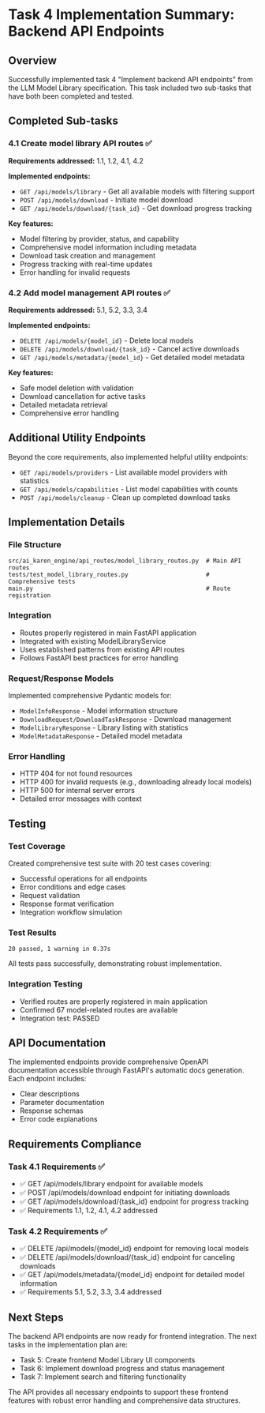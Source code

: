 # Task 4 Implementation Summary: Backend API Endpoints

## Overview
Successfully implemented task 4 "Implement backend API endpoints" from the LLM Model Library specification. This task included two sub-tasks that have both been completed and tested.

## Completed Sub-tasks

### 4.1 Create model library API routes ✅
**Requirements addressed:** 1.1, 1.2, 4.1, 4.2

**Implemented endpoints:**
- `GET /api/models/library` - Get all available models with filtering support
- `POST /api/models/download` - Initiate model download
- `GET /api/models/download/{task_id}` - Get download progress tracking

**Key features:**
- Model filtering by provider, status, and capability
- Comprehensive model information including metadata
- Download task creation and management
- Progress tracking with real-time updates
- Error handling for invalid requests

### 4.2 Add model management API routes ✅
**Requirements addressed:** 5.1, 5.2, 3.3, 3.4

**Implemented endpoints:**
- `DELETE /api/models/{model_id}` - Delete local models
- `DELETE /api/models/download/{task_id}` - Cancel active downloads
- `GET /api/models/metadata/{model_id}` - Get detailed model metadata

**Key features:**
- Safe model deletion with validation
- Download cancellation for active tasks
- Detailed metadata retrieval
- Comprehensive error handling

## Additional Utility Endpoints

Beyond the core requirements, also implemented helpful utility endpoints:

- `GET /api/models/providers` - List available model providers with statistics
- `GET /api/models/capabilities` - List model capabilities with counts
- `POST /api/models/cleanup` - Clean up completed download tasks

## Implementation Details

### File Structure
```
src/ai_karen_engine/api_routes/model_library_routes.py  # Main API routes
tests/test_model_library_routes.py                      # Comprehensive tests
main.py                                                 # Route registration
```

### Integration
- Routes properly registered in main FastAPI application
- Integrated with existing ModelLibraryService
- Uses established patterns from existing API routes
- Follows FastAPI best practices for error handling

### Request/Response Models
Implemented comprehensive Pydantic models for:
- `ModelInfoResponse` - Model information structure
- `DownloadRequest/DownloadTaskResponse` - Download management
- `ModelLibraryResponse` - Library listing with statistics
- `ModelMetadataResponse` - Detailed model metadata

### Error Handling
- HTTP 404 for not found resources
- HTTP 400 for invalid requests (e.g., downloading already local models)
- HTTP 500 for internal server errors
- Detailed error messages with context

## Testing

### Test Coverage
Created comprehensive test suite with 20 test cases covering:
- Successful operations for all endpoints
- Error conditions and edge cases
- Request validation
- Response format verification
- Integration workflow simulation

### Test Results
```
20 passed, 1 warning in 0.37s
```

All tests pass successfully, demonstrating robust implementation.

### Integration Testing
- Verified routes are properly registered in main application
- Confirmed 67 model-related routes are available
- Integration test: PASSED

## API Documentation

The implemented endpoints provide comprehensive OpenAPI documentation accessible through FastAPI's automatic docs generation. Each endpoint includes:
- Clear descriptions
- Parameter documentation
- Response schemas
- Error code explanations

## Requirements Compliance

### Task 4.1 Requirements ✅
- ✅ GET /api/models/library endpoint for available models
- ✅ POST /api/models/download endpoint for initiating downloads  
- ✅ GET /api/models/download/{task_id} endpoint for progress tracking
- ✅ Requirements 1.1, 1.2, 4.1, 4.2 addressed

### Task 4.2 Requirements ✅
- ✅ DELETE /api/models/{model_id} endpoint for removing local models
- ✅ DELETE /api/models/download/{task_id} endpoint for canceling downloads
- ✅ GET /api/models/metadata/{model_id} endpoint for detailed model information
- ✅ Requirements 5.1, 5.2, 3.3, 3.4 addressed

## Next Steps

The backend API endpoints are now ready for frontend integration. The next tasks in the implementation plan are:

- Task 5: Create frontend Model Library UI components
- Task 6: Implement download progress and status management
- Task 7: Implement search and filtering functionality

The API provides all necessary endpoints to support these frontend features with robust error handling and comprehensive data structures.